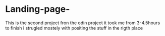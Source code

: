 # Landing-page-
This is the second project fron the odin project it took me from 3-4.5hours to finish i strugled mostely with positing the stuff in the rigth place 
